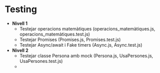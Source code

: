 Testing
=======

* **Nivell 1**
  * Testejar operacions matemàtiques (operacions_matemàtiques.js, operacions_matemàtiques.test.js)
  * Testejar Promises (Promises.js, Promises.test.js)
  * Testejar Async/await i Fake timers (Async.js, Async.test.js)
* **Nivell 2**
  * Testejar classe Persona amb mock (Persona.js, UsaPersones.js, UsaPersones.test.js)
  * 
